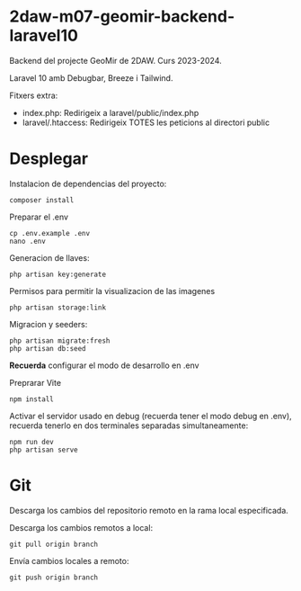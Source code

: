 # 2daw-m07-geomir-backend-laravel10
Backend del projecte GeoMir de 2DAW. Curs 2023-2024.

Laravel 10 amb Debugbar, Breeze i Tailwind.

Fitxers extra:

* index.php: Redirigeix a laravel/public/index.php
* laravel/.htaccess: Redirigeix TOTES les peticions al directori public

# Desplegar

Instalacion de dependencias del proyecto:

    composer install

Preparar el .env

    cp .env.example .env
    nano .env

Generacion de llaves:

    php artisan key:generate 

Permisos para permitir la visualizacion de las imagenes

    php artisan storage:link

Migracion y seeders:

    php artisan migrate:fresh
    php artisan db:seed

**Recuerda** configurar el modo de desarrollo en .env

Preprarar Vite

    npm install

Activar el servidor usado en debug (recuerda tener el modo debug en .env), recuerda tenerlo en dos terminales separadas simultaneamente:

    npm run dev
    php artisan serve

# Git

 Descarga los cambios del repositorio remoto en la rama local especificada.

Descarga los cambios remotos a local:

    git pull origin branch

Envía cambios locales a remoto:

    git push origin branch
